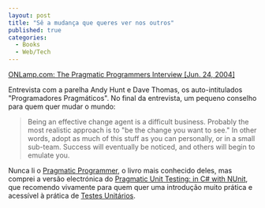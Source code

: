 ```yaml
---
layout: post
title: "Sê a mudança que queres ver nos outros"
published: true
categories:
  - Books
  - Web/Tech
---
```


[ONLamp.com: The Pragmatic Programmers Interview \[Jun. 24, 2004\]]

Entrevista com a parelha Andy Hunt e Dave Thomas, os auto-intitulados
"Programadores Pragmáticos". No final da entrevista, um pequeno conselho
para quem quer mudar o mundo:

> Being an effective change agent is a difficult business. Probably the
> most realistic approach is to "be the change you want to see." In
> other words, adopt as much of this stuff as you can personally, or in
> a small sub-team. Success will eventually be noticed, and others will
> begin to emulate you.

Nunca li o [Pragmatic Programmer], o livro mais conhecido deles, mas
comprei a versão electrónica do [Pragmatic Unit Testing: in C\# with
NUnit], que recomendo vivamente para quem quer uma introdução muito
prática e acessível à prática de [Testes Unitários].

  [ONLamp.com: The Pragmatic Programmers Interview \[Jun. 24, 2004\]]: http://www.onlamp.com/pub/a/onlamp/2004/06/24/pragmatic_programmers.html
    "ONLamp.com: The Pragmatic Programmers Interview [Jun. 24, 2004]"
  [Pragmatic Programmer]: http://www.pragmaticprogrammer.com/ppbook/index.html
  [Pragmatic Unit Testing: in C\# with NUnit]: http://www.pragmaticprogrammer.com/bookshelf/index.html
  [Testes Unitários]: http://radio.weblogs.com/0100190/stories/2002/07/25/sixRulesOfUnitTesting.html
